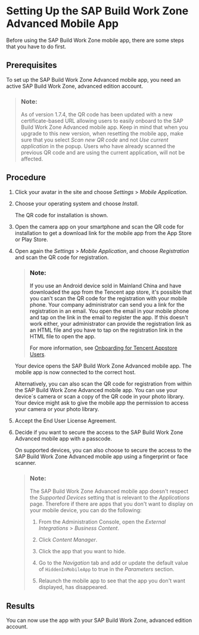 <!-- loio1d157ebf40fa48648dc8e40909c63076 -->

# Setting Up the SAP Build Work Zone Advanced Mobile App

Before using the SAP Build Work Zone mobile app, there are some steps that you have to do first.



<a name="loio1d157ebf40fa48648dc8e40909c63076__prereq_mmp_r1d_mkb"/>

## Prerequisites

To set up the SAP Build Work Zone Advanced mobile app, you need an active SAP Build Work Zone, advanced edition account.

> ### Note:  
> As of version 1.7.4, the QR code has been updated with a new certificate-based URL allowing users to easily onboard to the SAP Build Work Zone Advanced mobile app. Keep in mind that when you upgrade to this new version, when resetting the mobile app, make sure that you select *Scan new QR code* and not *Use current application* in the popup. Users who have already scanned the previous QR code and are using the current application, will not be affected.



<a name="loio1d157ebf40fa48648dc8e40909c63076__steps_l1j_xvn_smb"/>

## Procedure

1.  Click your avatar in the site and choose *Settings* \> *Mobile Application*.

2.  Choose your operating system and choose *Install*.

    The QR code for installation is shown.

3.  Open the camera app on your smartphone and scan the QR code for installation to get a download link for the mobile app from the App Store or Play Store.

4.  Open again the *Settings* \> *Mobile Application*, and choose *Registration* and scan the QR code for registration.

    > ### Note:  
    > If you use an Android device sold in Mainland China and have downloaded the app from the Tencent app store, it's possible that you can't scan the QR code for the registration with your mobile phone. Your company administrator can send you a link for the registration in an email. You open the email in your mobile phone and tap on the link in the email to register the app. If this doesn't work either, your administrator can provide the registration link as an HTML file and you have to tap on the registration link in the HTML file to open the app.
    > 
    > For more information, see [Onboarding for Tencent Appstore Users](onboarding-for-tencent-appstore-users-2dd9d7c.md).

    Your device opens the SAP Build Work Zone Advanced mobile app. The mobile app is now connected to the correct host.

    Alternatively, you can also scan the QR code for registration from within the SAP Build Work Zone Advanced mobile app. You can use your device´s camera or scan a copy of the QR code in your photo library. Your device might ask to give the mobile app the permission to access your camera or your photo library.

5.  Accept the End User License Agreement.

6.  Decide if you want to secure the access to the SAP Build Work Zone Advanced mobile app with a passcode.

    On supported devices, you can also choose to secure the access to the SAP Build Work Zone Advanced mobile app using a fingerprint or face scanner.

    > ### Note:  
    > The SAP Build Work Zone Advanced mobile app doesn't respect the *Supported Devices* setting that is relevant to the *Applications* page. Therefore if there are apps that you don't want to display on your mobile device, you can do the following:
    > 
    > 1.  From the Administration Console, open the *External Integrations* \> *Business Content*.
    > 
    > 2.  Click *Content Manager*.
    > 
    > 3.  Click the app that you want to hide.
    > 
    > 4.  Go to the *Navigation* tab and add or update the default value of `HiddenInMobileApp` to true in the *Parameters* section.
    > 
    > 5.  Relaunch the mobile app to see that the app you don't want displayed, has disappeared.




<a name="loio1d157ebf40fa48648dc8e40909c63076__result_zj5_cym_3kb"/>

## Results

You can now use the app with your SAP Build Work Zone, advanced edition account.

